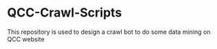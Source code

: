 # QCC-Crawl-Scripts
This repository is used to design a crawl bot to do some data mining on QCC website
